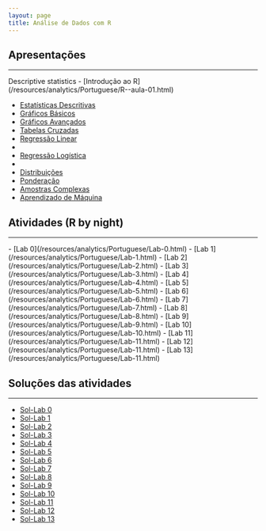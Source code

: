 ```yaml
---
layout: page
title: Análise de Dados com R
---
```


## Apresentações
<hr class="margin" />
Descriptive statistics
- [Introdução ao R](/resources/analytics/Portuguese/R--aula-01.html)

- [Estatísticas Descritivas](/resources/analytics/Portuguese/R--aula-04.html)
- [Gráficos Básicos](/resources/analytics/Portuguese/R--aula-05.html)
- [Gráficos Avançados](/resources/analytics/Portuguese/R--aula-06.html)
- [Tabelas Cruzadas](/resources/analytics/Portuguese/R--aula-07.html)
- [Regressão Linear](/resources/analytics/Portuguese/R--aula-08.html)
- 
- [Regressão Logística](/resources/analytics/Portuguese/R--aula-09.html)
- 
- [Distribuições](/resources/analytics/Portuguese/R--aula-10.html)
- [Ponderação](/resources/analytics/Portuguese/.html)
- [Amostras Complexas](/resources/analytics/Portuguese/.html)
- [Aprendizado de Máquina](/resources/analytics/Portuguese/.html)

## Atividades (R by night)
<hr class="margin" />
- [Lab 0](/resources/analytics/Portuguese/Lab-0.html)
- [Lab 1](/resources/analytics/Portuguese/Lab-1.html)
- [Lab 2](/resources/analytics/Portuguese/Lab-2.html)
- [Lab 3](/resources/analytics/Portuguese/Lab-3.html)
- [Lab 4](/resources/analytics/Portuguese/Lab-4.html)
- [Lab 5](/resources/analytics/Portuguese/Lab-5.html)
- [Lab 6](/resources/analytics/Portuguese/Lab-6.html)
- [Lab 7](/resources/analytics/Portuguese/Lab-7.html)
- [Lab 8](/resources/analytics/Portuguese/Lab-8.html)
- [Lab 9](/resources/analytics/Portuguese/Lab-9.html)
- [Lab 10](/resources/analytics/Portuguese/Lab-10.html)
- [Lab 11](/resources/analytics/Portuguese/Lab-11.html)
- [Lab 12](/resources/analytics/Portuguese/Lab-11.html)
- [Lab 13](/resources/analytics/Portuguese/Lab-11.html)

## Soluções das atividades
<hr class="margin" />

- [Sol-Lab 0](/resources/analytics/Portuguese/Lab-0-Solução.html)
- [Sol-Lab 1](/resources/analytics/Portuguese/Lab-1-Solução.html)
- [Sol-Lab 2](/resources/analytics/Portuguese/Lab-2-Solução.html)
- [Sol-Lab 3](/resources/analytics/Portuguese/Lab-3-Solução.html)
- [Sol-Lab 4](/resources/analytics/Portuguese/Lab-4-Solução.html)
- [Sol-Lab 5](/resources/analytics/Portuguese/Lab-5-Solução.html)
- [Sol-Lab 6](/resources/analytics/Portuguese/Lab-6-Solução.html)
- [Sol-Lab 7](/resources/analytics/Portuguese/Lab-7-Solução.html)
- [Sol-Lab 8](/resources/analytics/Portuguese/Lab-8-Solução.html)
- [Sol-Lab 9](/resources/analytics/Portuguese/Lab-9-Solução.html)
- [Sol-Lab 10](/resources/analytics/Portuguese/Lab-10-Solução.html)
- [Sol-Lab 11](/resources/analytics/Portuguese/Lab-11-Solução.html)
- [Sol-Lab 12](/resources/analytics/Portuguese/Lab-12-Solução.html)
- [Sol-Lab 13](/resources/analytics/Portuguese/Lab-13-Solução.html)
